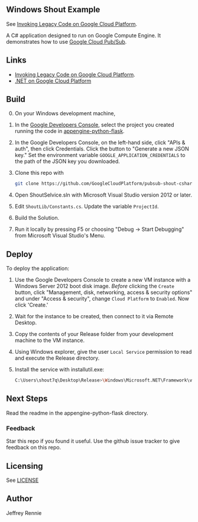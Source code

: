 ## Windows Shout Example

See [Invoking Legacy Code on Google Cloud Platform](
https://cloud.google.com/solutions/invoking-legacy-code).

A C# application designed to run on Google Compute Engine.
It demonstrates how to use
[Google Cloud Pub/Sub](https://cloud.google.com/pubsub/docs).

## Links
 - [Invoking Legacy Code on Google Cloud Platform](
   https://cloud.google.com/solutions/invoking-legacy-code).
 - [.NET on Google Cloud Platform](https://cloud.google.com/dotnet/)

## Build
0.  On your Windows development machine,
1.  In the [Google Developers Console](https://console.developers.google.com/),
    select the project you created running the code in
    [appengine-python-flask](../appengine-python-flask).
2.  In the Google Developers Console, on the left-hand side, click
    "APIs & auth", then click Credentials.  Click the button to "Generate
    a new JSON key."  Set the environment variable
    `GOOGLE_APPLICATION_CREDENTIALS` to the path of the JSON key you
    downloaded.
3.  Clone this repo with

    ```sh
    git clone https://github.com/GoogleCloudPlatform/pubsub-shout-csharp
    ```
4.  Open ShoutSelvice.sln with Microsoft Visual Studio version 2012 or later.
5.  Edit `ShoutLib/Constants.cs`.  Update the variable `ProjectId`.
6.  Build the Solution.
7.  Run it locally by pressing F5 or choosing "Debug -> Start Debugging" from
    Microsoft Visual Studio's Menu.

## Deploy
To deploy the application:

1.  Use the Google Developers Console to create a new VM instance with a
    Windows Server 2012 boot disk image.  *Before* clicking the `Create`
    button, click "Management, disk, networking, access & security options"
    and under "Access & security", change `Cloud Platform` to  `Enabled`.
    Now click 'Create.'
2.  Wait for the instance to be created, then connect to it via Remote
    Desktop.
3.  Copy the contents of your Release folder from your development machine
    to the VM instance.
4.  Using Windows explorer, give the user `Local Service` permission to
    read and execute the Release directory.
5.  Install the service with installutil.exe:

    ```sh
    C:\Users\shout7q\Desktop\Release>\Windows\Microsoft.NET\Framework\v4.0.30319\InstallUtil.exe ShoutService.exe
    ```

## Next Steps
Read the readme in the appengine-python-flask directory.

### Feedback
Star this repo if you found it useful. Use the github issue tracker to give
feedback on this repo.

## Licensing
See [LICENSE](LICENSE)

## Author
Jeffrey Rennie
